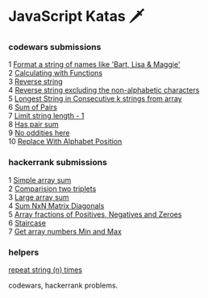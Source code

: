 # JavaScript Katas 🗡 

### codewars submissions
1 [Format a string of names like 'Bart, Lisa & Maggie'](scripts/kata1.js)  
2 [Calculating with Functions](scripts/kata2.js)  
3 [Reverse string](scripts/kata3.js)  
4 [Reverse string excluding the non-alphabetic characters](scripts/kata4.js)  
5 [Longest String in Consecutive k strings from array ](scripts/kata5.js)   
6 [Sum of Pairs](scripts/kata6.js)  
7 [Limit string length - 1](scripts/kata7.js)   
8 [Has pair sum](scripts/kata8.js)   
9 [No oddities here](scripts/kata9.js)  
10 [Replace With Alphabet Position](scripts/kata10.js)  



### hackerrank submissions 
1 [Simple array sum](scripts/hackerrank1.js)  
2 [Comparision two triplets](scripts/hackerrank2.js)  
3 [Large array sum](scripts/hackerrank3.js)   
4 [Sum NxN Matrix Diagonals](scripts/hackerank4.js)  
5 [Array fractions of Positives, Negatives and Zeroes](scripts/hackerrank5.js)  
6 [Staircase](scripts/hackerrank6.js)  
7 [Get array numbers Min and Max](scripts/hackerrank7.js)

### helpers 
[repeat string (n) times](scripts/helper1.js)

codewars, hackerrank problems.
